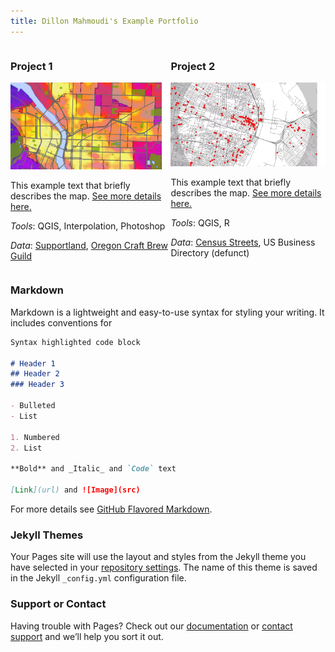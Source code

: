 ```yaml
---
title: Dillon Mahmoudi's Example Portfolio
---
```

<div style="display:table-row; width:100%; table-layout: fixed">
<div style="display: table-cell; width:370px" markdown="1">

### Project 1 

[![It's Fine Alt Text](project1_bamap/p1_teaser.png)](https://dillonma.github.io/project1_bamap/project1.html)

This example text that briefly describes the map. [See more details here.](https://dillonma.github.io/project1_bamap/project1.html)

*Tools*: QGIS, Interpolation, Photoshop

*Data*: 
[Supportland](https://supportland.com/), [Oregon Craft Brew Guild](https://oregoncraftbeer.org/guild/)

</div>

<div style="display: table-cell; width:370px" markdown="1">

### Project 2

![It's Fine Alt Text](project2_sfi/p2_teaser.png)

This example text that briefly describes the map. [See more details here.](https://dillonma.github.io/project2_sfi/project2.html)

*Tools*: QGIS, R

*Data*: 
[Census Streets](https://www.census.gov/cgi-bin/geo/shapefiles/index.php), US Business Directory (defunct)



</div>
</div>

### Markdown

Markdown is a lightweight and easy-to-use syntax for styling your writing. It includes conventions for

```markdown
Syntax highlighted code block

# Header 1
## Header 2
### Header 3

- Bulleted
- List

1. Numbered
2. List

**Bold** and _Italic_ and `Code` text

[Link](url) and ![Image](src)
```

For more details see [GitHub Flavored Markdown](https://guides.github.com/features/mastering-markdown/).

### Jekyll Themes

Your Pages site will use the layout and styles from the Jekyll theme you have selected in your [repository settings](https://github.com/dillonma/dillonma.github.io/settings). The name of this theme is saved in the Jekyll `_config.yml` configuration file.

### Support or Contact

Having trouble with Pages? Check out our [documentation](https://help.github.com/categories/github-pages-basics/) or [contact support](https://github.com/contact) and we’ll help you sort it out.
